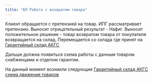 ```yaml
---
title: "БП Работа с возвратом товара"
---
```


Клиент обращается с претензией на товар.
ИПГ рассматривает претензию.
Выносит отрицательный результат - Нафиг.
Выносит положительное решение - товар возвратом товара от покупателя возвращается на склад.
Перемещается со склада где принят на [Гарантийный склад АКГС](notesorg/Гарантийный%20склад%20АКГС.md)

Дальше должна появиться схема работы с данным товаром снабженцами и отделом гарантии.

На данный момент возникли следующие [Гарантийный склад АКГС схема движения товаров](Inbox/Гарантийный%20склад%20АКГС%20схема%20движения%20товаров.md)
